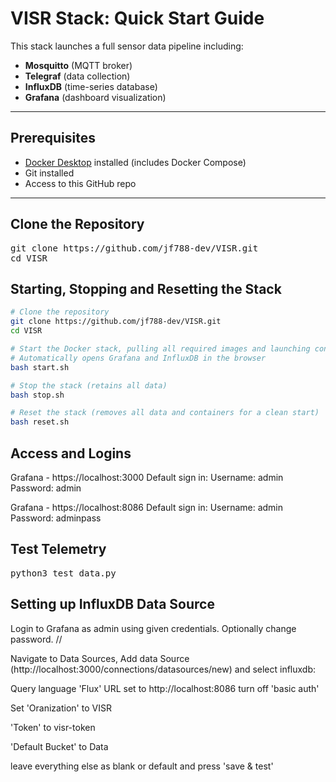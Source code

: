 # VISR Stack: Quick Start Guide

This stack launches a full sensor data pipeline including:
- **Mosquitto** (MQTT broker)
- **Telegraf** (data collection)
- **InfluxDB** (time-series database)
- **Grafana** (dashboard visualization)

---

## Prerequisites

- [Docker Desktop](https://www.docker.com/products/docker-desktop) installed (includes Docker Compose)
- Git installed
- Access to this GitHub repo

---

## Clone the Repository

<pre>
git clone https://github.com/jf788-dev/VISR.git
cd VISR
</pre>


## Starting, Stopping and Resetting the Stack

```bash
# Clone the repository
git clone https://github.com/jf788-dev/VISR.git
cd VISR

# Start the Docker stack, pulling all required images and launching containers
# Automatically opens Grafana and InfluxDB in the browser
bash start.sh

# Stop the stack (retains all data)
bash stop.sh

# Reset the stack (removes all data and containers for a clean start)
bash reset.sh
```

## Access and Logins

Grafana - https://localhost:3000
Default sign in:
Username: admin
Password: admin

Grafana - https://localhost:8086
Default sign in:
Username: admin
Password: adminpass

## Test Telemetry
<pre>
python3 test_data.py
</pre>

## Setting up InfluxDB Data Source

Login to Grafana as admin using given credentials. Optionally change password. //

Navigate to Data Sources, Add data Source (http://localhost:3000/connections/datasources/new) and select influxdb: 

Query language 'Flux' URL set to http://localhost:8086 turn off 'basic auth'

Set 'Oranization' to VISR

'Token' to visr-token

'Default Bucket' to Data

leave everything else as blank or default and press 'save & test'






